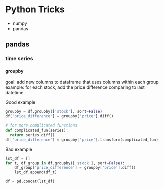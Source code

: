 # Python Tricks

- numpy
- pandas

## pandas


### time series
#### groupby




goal: add new columns to dataframe that uses columns within each group
example: for each stock, add the price difference comparing to last datetime

Good example
```python
groupby = df.groupby(['stock'], sort=False)
df['price_difference'] = groupby['price'].diff()

# for more complicated functions
def complicated_fun(series):
  return series.diff()
df['price_difference'] = groupby['price'].transform(complicated_fun)

```

Bad example
```python
lst_df = []
for t, df_group in df.groupby(['stock'], sort=False):
    df_group['price_difference'] = groupby['price'].diff()
    lst_df.append(df_t)

df = pd.concat(lst_df)
```
